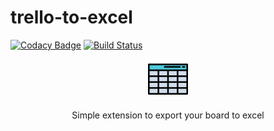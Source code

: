 # trello-to-excel

[![Codacy Badge](https://api.codacy.com/project/badge/Grade/853db58528374b1b9e44b02983149f8e)](https://www.codacy.com/app/matheus-marabesi/trello-to-excel?utm_source=github.com&utm_medium=referral&utm_content=marabesi/trello-to-excel&utm_campaign=badger)
[![Build Status](https://travis-ci.org/marabesi/trello-to-excel.svg?branch=master)](https://travis-ci.org/marabesi/trello-to-excel)

<p align="center">
  <img src="https://github.com/marabesi/trello-to-excel/blob/master/icon48.png"/>
</p>
<p align="center">
  Simple extension to export your board to excel
</p>
